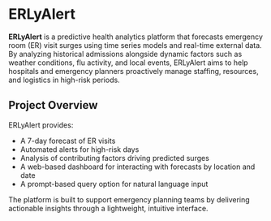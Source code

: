 # ERLyAlert

**ERLyAlert** is a predictive health analytics platform that forecasts emergency room (ER) visit surges using time series models and real-time external data. By analyzing historical admissions alongside dynamic factors such as weather conditions, flu activity, and local events, ERLyAlert aims to help hospitals and emergency planners proactively manage staffing, resources, and logistics in high-risk periods.

## Project Overview

ERLyAlert provides:

- A 7-day forecast of ER visits
- Automated alerts for high-risk days
- Analysis of contributing factors driving predicted surges
- A web-based dashboard for interacting with forecasts by location and date
- A prompt-based query option for natural language input

The platform is built to support emergency planning teams by delivering actionable insights through a lightweight, intuitive interface.
